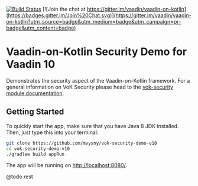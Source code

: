[![Build Status](https://travis-ci.org/mvysny/vok-security-demo-v10.svg?branch=master)](https://travis-ci.org/mvysny/vok-security-demo-v10)
[![Join the chat at https://gitter.im/vaadin/vaadin-on-kotlin](https://badges.gitter.im/Join%20Chat.svg)](https://gitter.im/vaadin/vaadin-on-kotlin?utm_source=badge&utm_medium=badge&utm_campaign=pr-badge&utm_content=badge)

# Vaadin-on-Kotlin Security Demo for Vaadin 10

Demonstrates the security aspect of the Vaadin-on-Kotlin framework. For a general information on
VoK Security please head to the [vok-security module documentation](https://github.com/mvysny/vaadin-on-kotlin/blob/master/vok-security/README.md).

## Getting Started

To quickly start the app, make sure that you have Java 8 JDK installed. Then, just type this into your terminal:

```bash
git clone https://github.com/mvysny/vok-security-demo-v10
cd vok-security-demo-v10
./gradlew build appRun
```

The app will be running on [http://localhost:8080/](http://localhost:8080/).

@todo rest

